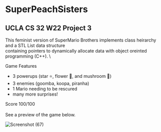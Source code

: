 # SuperPeachSisters
UCLA CS 32 W22 Project 3
---
This feminist version of SuperMario Brothers implements class heirarchy and a STL List data structure \
containing pointers to dynamically allocate data with object oreinted programming (C++). \

Game Features
- 3 powerups (star ⭐, flower 🌹, and mushroom 🍄)
- 3 enemies (goomba, koopa, piranha)
- 1 Mario needing to be rescured
- many more surprises!

Score 100/100\
\
See a preview of the game below. 


![Screenshot (67)](https://user-images.githubusercontent.com/97005531/213014111-afff6e5c-4bb0-4e00-9dc6-e61b2c445dc8.png)
